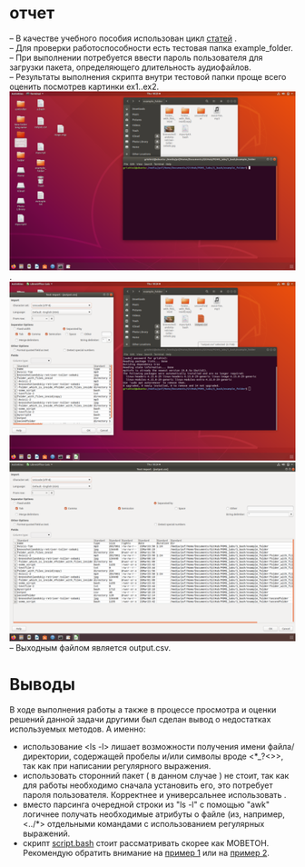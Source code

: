 # отчет
– В качестве учебного пособия использован цикл [статей](https://habr.com/ru/company/ruvds/blog/325522/ ) .  
– Для проверки работоспособности есть тестовая папка example_folder.  
– При выполнении потребуется ввести пароль пользователя для загрузки пакета, определяющего длительность аудиофайлов.  
– Результаты выполнения скрипта внутри тестовой папки проще всего оценить посмотрев картинки ex1..ex2. 
![ex1](ex1.png).
![ex2](ex2.png)
![ex3](ex3.png)
– Выходным файлом является output.csv.  
# Выводы
В ходе выполнения работы а также в процессе просмотра и оценки решений данной задачи другими был сделан вывод о недостатках используемых методов. А именно:
- использование 
<ls -l>
лишает возможности получения имени файла/директории, содержащей пробелы и/или символы вроде <\*\_?\<\>>, так как при написании регулярного выражения.
- использовать сторонний пакет ( в данном случае <mp3info> ) не стоит, так как для работы необходимо сначала установить его, это потребует пароля пользователя. Корректнее и универсальнее использовать <ffmpeg>.
- вместо парсинга очередной строки из "ls -l" с помощью "awk" логичнее получать необходимые атрибуты о файле (из, например, <../*> отдельными командами с использованием регулярных выражений.
- скрипт [script.bash](https://github.com/grishinKirill/POMS_labs/blob/master/1_bash/script.bash) стоит рассматривать скорее как МОВЕТОН. Рекомендую обратить внимание на [пример 1](https://github.com/NightFozy/labs/blob/master/lab_1.sh) или на [пример 2](https://github.com/ToshbI4/ITMORobSoft/blob/master/first/lab1).